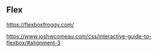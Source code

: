 ## Flex

https://flexboxfroggy.com/

https://www.joshwcomeau.com/css/interactive-guide-to-flexbox/#alignment-3